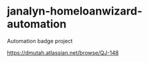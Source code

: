 # janalyn-homeloanwizard-automation
Automation badge project

https://dmutah.atlassian.net/browse/QJ-148
